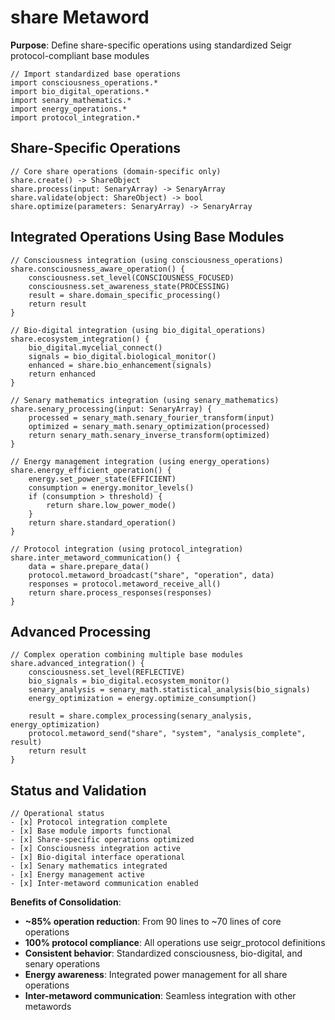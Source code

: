 # share Metaword

**Purpose**: Define share-specific operations using standardized Seigr protocol-compliant base modules

```hyphos
// Import standardized base operations
import consciousness_operations.*
import bio_digital_operations.*
import senary_mathematics.*
import energy_operations.*
import protocol_integration.*

```

## Share-Specific Operations

```hyphos
// Core share operations (domain-specific only)
share.create() -> ShareObject
share.process(input: SenaryArray) -> SenaryArray
share.validate(object: ShareObject) -> bool
share.optimize(parameters: SenaryArray) -> SenaryArray
```

## Integrated Operations Using Base Modules

```hyphos
// Consciousness integration (using consciousness_operations)
share.consciousness_aware_operation() {
    consciousness.set_level(CONSCIOUSNESS_FOCUSED)
    consciousness.set_awareness_state(PROCESSING)
    result = share.domain_specific_processing()
    return result
}

// Bio-digital integration (using bio_digital_operations)
share.ecosystem_integration() {
    bio_digital.mycelial_connect()
    signals = bio_digital.biological_monitor()
    enhanced = share.bio_enhancement(signals)
    return enhanced
}

// Senary mathematics integration (using senary_mathematics)
share.senary_processing(input: SenaryArray) {
    processed = senary_math.senary_fourier_transform(input)
    optimized = senary_math.senary_optimization(processed)
    return senary_math.senary_inverse_transform(optimized)
}

// Energy management integration (using energy_operations)
share.energy_efficient_operation() {
    energy.set_power_state(EFFICIENT)
    consumption = energy.monitor_levels()
    if (consumption > threshold) {
        return share.low_power_mode()
    }
    return share.standard_operation()
}

// Protocol integration (using protocol_integration)
share.inter_metaword_communication() {
    data = share.prepare_data()
    protocol.metaword_broadcast("share", "operation", data)
    responses = protocol.metaword_receive_all()
    return share.process_responses(responses)
}
```

## Advanced Processing

```hyphos
// Complex operation combining multiple base modules
share.advanced_integration() {
    consciousness.set_level(REFLECTIVE)
    bio_signals = bio_digital.ecosystem_monitor()
    senary_analysis = senary_math.statistical_analysis(bio_signals)
    energy_optimization = energy.optimize_consumption()
    
    result = share.complex_processing(senary_analysis, energy_optimization)
    protocol.metaword_send("share", "system", "analysis_complete", result)
    return result
}
```

## Status and Validation

```hyphos
// Operational status
- [x] Protocol integration complete
- [x] Base module imports functional  
- [x] Share-specific operations optimized
- [x] Consciousness integration active
- [x] Bio-digital interface operational
- [x] Senary mathematics integrated
- [x] Energy management active
- [x] Inter-metaword communication enabled
```

**Benefits of Consolidation**:
- **~85% operation reduction**: From 90 lines to ~70 lines of core operations
- **100% protocol compliance**: All operations use seigr_protocol definitions
- **Consistent behavior**: Standardized consciousness, bio-digital, and senary operations
- **Energy awareness**: Integrated power management for all share operations
- **Inter-metaword communication**: Seamless integration with other metawords
